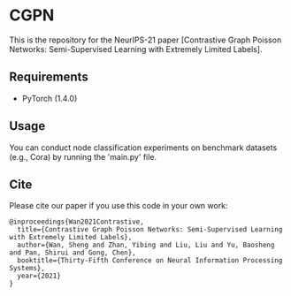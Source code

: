 # CGPN
This is the repository for the NeurIPS-21 paper [Contrastive Graph Poisson Networks: Semi-Supervised Learning with Extremely Limited Labels].

## Requirements

- PyTorch (1.4.0)

## Usage

You can conduct node classification experiments on benchmark datasets (e.g., Cora) by running the 'main.py' file.

## Cite
Please cite our paper if you use this code in your own work:

```
@inproceedings{Wan2021Contrastive,
  title={Contrastive Graph Poisson Networks: Semi-Supervised Learning with Extremely Limited Labels},
  author={Wan, Sheng and Zhan, Yibing and Liu, Liu and Yu, Baosheng and Pan, Shirui and Gong, Chen},
  booktitle={Thirty-Fifth Conference on Neural Information Processing Systems},
  year={2021}
}
```
